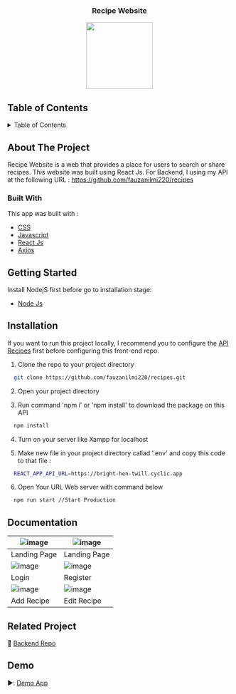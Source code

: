 <div align="center">
    <h3 align="center">Recipe Website</h3>
    <img src='https://user-images.githubusercontent.com/126861853/244944772-c5b36b83-404c-441b-b6ad-fbcd416cd213.png' width="150" height="150" />
</div>

## Table of Contents
<details>
  <summary>Table of Contents</summary>
  <ol>
    <li>
      <a href="#about-the-project">About The Project</a>
      <ul>
        <li><a href="#built-with">Built With</a></li>
      </ul>
    </li>
    <li><a href="#getting-started">Getting Started</a></li>
    <li><a href="#installation">Installation</a></li>
    <li><a href="#documentation">Documentation</a></li>
    <li><a href="#related-project">Related Project</a></li>
    <li><a href="#license">License</a></li>
  </ol>
</details>

## About The Project
Recipe Website is a web that provides a place for users to search or share recipes. This website was built using React Js. For Backend, I using my API at the following URL : https://github.com/fauzanilmi220/recipes

### Built With
This app was built with  : <br>
- <a href='https://developer.mozilla.org/en-US/docs/Web/CSS'>CSS</a><br>
- <a href='https://www.javascript.com/'>Javascript</a><br>
- <a href='https://reactjs.org/'>React Js</a><br>
- <a href='https://axios-http.com/'>Axios</a><br>

## Getting Started
Install NodejS first before go to installation stage:
* <a href='https://nodejs.org/en/download'>Node Js</a><br>


## Installation
If you want to run this project locally, I recommend you to configure the <a href='https://github.com/fauzanilmi220/recipes'>API Recipes</a> first before configuring this front-end repo.

1. Clone the repo to your project directory

```bash
  git clone https://github.com/fauzanilmi220/recipes.git
```
2. Open your project directory 

3. Run command 'npm i' or 'npm install' to download the package on this API
```bash
  npm install
```
4. Turn on your server like Xampp for localhost

5. Make new file in your project directory callad '.env' and copy this code to that file :
```bash
  REACT_APP_API_URL=https://bright-hen-twill.cyclic.app
```
6. Open Your URL Web server with command below
```bash
  npm run start //Start Production
```

## Documentation
| ![image](https://user-images.githubusercontent.com/126861853/240817412-960eed14-a677-4847-b2a1-b45b183df282.png) | ![image](https://user-images.githubusercontent.com/126861853/240817420-443598cf-90f3-4780-b1a9-ad8d0f93cf1b.png) |
|---------------------------------------|--------------------------------------------|
| Landing Page                              | Landing Page                               |
| ![image](https://user-images.githubusercontent.com/126861853/240817426-2e4e36be-8422-408c-97c0-c4a853b220a3.png) | ![image](https://user-images.githubusercontent.com/126861853/240817427-fc8530d5-e5d9-4613-8051-0a09cb5c7fcf.png) |
| Login                          | Register                             |
| ![image](https://user-images.githubusercontent.com/126861853/240817424-561e04e6-a5bc-4a50-a6ac-8b6dc52077a7.png) | ![image](https://user-images.githubusercontent.com/126861853/240817430-24458eb8-c4a6-415d-a852-90017e12f588.png) |
| Add Recipe                            | Edit Recipe                          |

## Related Project
:rocket: [Backend Repo](https://github.com/fauzanilmi220/recipes)

## Demo
▶️: [Demo App](https://react-recipes-seven.vercel.app/home)

